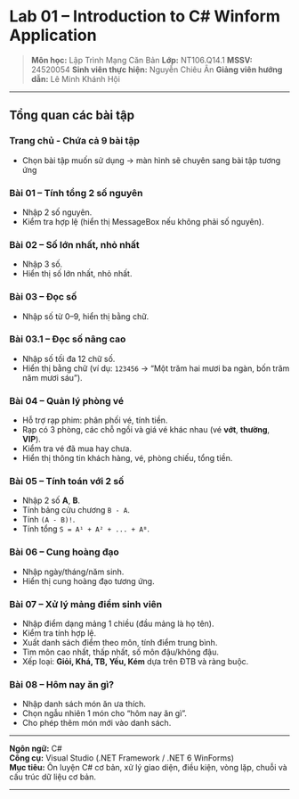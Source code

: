 # Lab 01 – Introduction to C# Winform Application
> **Môn học:** Lập Trình Mạng Căn Bản
> **Lớp:** NT106.Q14.1
> **MSSV:** 24520054
> **Sinh viên thực hiện:** Nguyễn Chiêu Ân 
> **Giảng viên hướng dẫn:** Lê Minh Khánh Hội 

---

## Tổng quan các bài tập


### Trang chủ - Chứa cả 9 bài tập
- Chọn bài tập muốn sử dụng -> màn hình sẽ chuyên sang bài tập tương ứng
  
### Bài 01 – Tính tổng 2 số nguyên
- Nhập 2 số nguyên.  
- Kiểm tra hợp lệ (hiển thị MessageBox nếu không phải số nguyên).

### Bài 02 – Số lớn nhất, nhỏ nhất
- Nhập 3 số.  
- Hiển thị số lớn nhất, nhỏ nhất.

### Bài 03 – Đọc số
- Nhập số từ 0–9, hiển thị bằng chữ.

### Bài 03.1 – Đọc số nâng cao
- Nhập số tối đa 12 chữ số.  
- Hiển thị bằng chữ (ví dụ: `123456` → “Một trăm hai mươi ba ngàn, bốn trăm năm mươi sáu”).

### Bài 04 – Quản lý phòng vé
- Hỗ trợ rạp phim: phân phối vé, tính tiền.  
- Rạp có 3 phòng, các chỗ ngồi và giá vé khác nhau (vé **vớt**, **thường**, **VIP**).  
- Kiểm tra vé đã mua hay chưa.  
- Hiển thị thông tin khách hàng, vé, phòng chiếu, tổng tiền.

### Bài 05 – Tính toán với 2 số
- Nhập 2 số **A**, **B**.  
- Tính bảng cửu chương `B - A`.  
- Tính `(A - B)!`.  
- Tính tổng `S = A¹ + A² + ... + Aᴮ`.

### Bài 06 – Cung hoàng đạo
- Nhập ngày/tháng/năm sinh.  
- Hiển thị cung hoàng đạo tương ứng.

### Bài 07 – Xử lý mảng điểm sinh viên
- Nhập điểm dạng mảng 1 chiều (đầu mảng là họ tên).  
- Kiểm tra tính hợp lệ.  
- Xuất danh sách điểm theo môn, tính điểm trung bình.  
- Tìm môn cao nhất, thấp nhất, số môn đậu/không đậu.  
- Xếp loại: **Giỏi, Khá, TB, Yếu, Kém** dựa trên ĐTB và ràng buộc.

### Bài 08 – Hôm nay ăn gì?
- Nhập danh sách món ăn ưa thích.  
- Chọn ngẫu nhiên 1 món cho “hôm nay ăn gì”.  
- Cho phép thêm món mới vào danh sách.
 
---

**Ngôn ngữ:** C#  
**Công cụ:** Visual Studio (.NET Framework / .NET 6 WinForms)  
**Mục tiêu:** Ôn luyện C# cơ bản, xử lý giao diện, điều kiện, vòng lặp, chuỗi và cấu trúc dữ liệu cơ bản.

---

